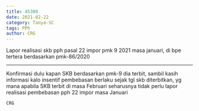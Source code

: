 ```yaml
---
title: 45308
date: 2021-02-22
category: Tanya-SC
tags: PPh
author: CRG
---
```


Lapor realisasi skb pph pasal 22 impor pmk 9 2021 masa januari, di bpe tertera berdasarkan pmk-86/2020

---

Konfirmasi dulu kapan SKB berdasarkan pmk-9 dia terbit, sambil kasih informasi kalo insentif pembebasan berlaku sejak tgl skb diterbitkan, yg mana apabila SKB terbit di masa Februari seharusnya tidak perlu lapor realisasi pembebasan pph 22 impor masa Januari

`CRG`
